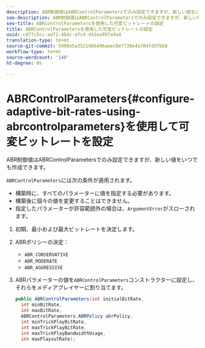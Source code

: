 ```yaml
---
description: ABR制御値はABRControlParametersでのみ設定できますが、新しい値をいつでも作成できます。
seo-description: ABR制御値はABRControlParametersでのみ設定できますが、新しい値をいつでも作成できます。
seo-title: ABRControlParametersを使用した可変ビットレートの設定
title: ABRControlParametersを使用した可変ビットレートの設定
uuid: c877c5cc-ad72-46dc-afc4-d41ee097a9a4
translation-type: tm+mt
source-git-commit: 5908e5a3521966496aeec0ef730e4a704fddfb68
workflow-type: tm+mt
source-wordcount: '140'
ht-degree: 0%

---
```



# ABRControlParameters{#configure-adaptive-bit-rates-using-abrcontrolparameters}を使用して可変ビットレートを設定

ABR制御値はABRControlParametersでのみ設定できますが、新しい値をいつでも作成できます。

`ABRControlParameters`には次の条件が適用されます。

* 構築時に、すべてのパラメーターに値を指定する必要があります。
* 構築後に個々の値を変更することはできません。
* 指定したパラメーターが許容範囲外の場合は、`ArgumentError`がスローされます。

1. 初期、最小および最大ビットレートを決定します。
1. ABRポリシーの決定：

   * `ABR_CONSERVATIVE`
   * `ABR_MODERATE`
   * `ABR_AGGRESSIVE`

1. ABRパラメーターの値を`ABRControlParameters`コンストラクターに設定し、それらをメディアプレイヤーに割り当てます。

   ```java
   public ABRControlParameters(int initialBitRate, 
     int minBitRate, 
     int maxBitRate, 
     ABRControlParameters.ABRPolicy abrPolicy, 
     int minTrickPlayBitRate, 
     int maxTrickPlayBitRate, 
     int maxTrickPlayBandwidthUsage, 
     int maxPlayoutRate);
   ```

